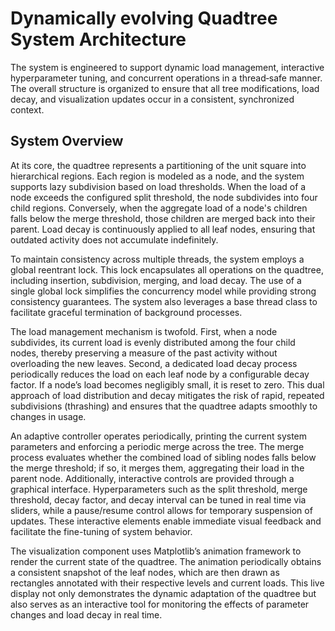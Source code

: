 # Dynamically evolving Quadtree System Architecture

The system is engineered to support dynamic load management, interactive hyperparameter tuning, and concurrent operations in a thread‐safe manner. The overall structure is organized to ensure that all tree modifications, load decay, and visualization updates occur in a consistent, synchronized context.

## System Overview

At its core, the quadtree represents a partitioning of the unit square into hierarchical regions. Each region is modeled as a node, and the system supports lazy subdivision based on load thresholds. When the load of a node exceeds the configured split threshold, the node subdivides into four child regions. Conversely, when the aggregate load of a node's children falls below the merge threshold, those children are merged back into their parent. Load decay is continuously applied to all leaf nodes, ensuring that outdated activity does not accumulate indefinitely.

To maintain consistency across multiple threads, the system employs a global reentrant lock. This lock encapsulates all operations on the quadtree, including insertion, subdivision, merging, and load decay. The use of a single global lock simplifies the concurrency model while providing strong consistency guarantees. The system also leverages a base thread class to facilitate graceful termination of background processes.

The load management mechanism is twofold. First, when a node subdivides, its current load is evenly distributed among the four child nodes, thereby preserving a measure of the past activity without overloading the new leaves. Second, a dedicated load decay process periodically reduces the load on each leaf node by a configurable decay factor. If a node’s load becomes negligibly small, it is reset to zero. This dual approach of load distribution and decay mitigates the risk of rapid, repeated subdivisions (thrashing) and ensures that the quadtree adapts smoothly to changes in usage.

An adaptive controller operates periodically, printing the current system parameters and enforcing a periodic merge across the tree. The merge process evaluates whether the combined load of sibling nodes falls below the merge threshold; if so, it merges them, aggregating their load in the parent node. Additionally, interactive controls are provided through a graphical interface. Hyperparameters such as the split threshold, merge threshold, decay factor, and decay interval can be tuned in real time via sliders, while a pause/resume control allows for temporary suspension of updates. These interactive elements enable immediate visual feedback and facilitate the fine-tuning of system behavior.

The visualization component uses Matplotlib’s animation framework to render the current state of the quadtree. The animation periodically obtains a consistent snapshot of the leaf nodes, which are then drawn as rectangles annotated with their respective levels and current loads. This live display not only demonstrates the dynamic adaptation of the quadtree but also serves as an interactive tool for monitoring the effects of parameter changes and load decay in real time.
